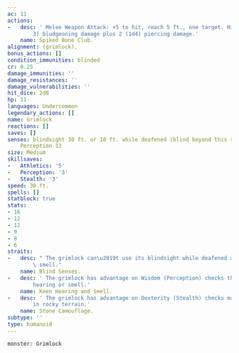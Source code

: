 ```yaml
---
ac: 11
actions:
-   desc: ' Melee Weapon Attack: +5 to hit, reach 5 ft., one target. Hit: 5 (1d4 +
        3) bludgeoning damage plus 2 (1d4) piercing damage.'
    name: Spiked Bone Club.
alignment: (grimlock),
bonus_actions: []
condition_immunities: blinded
cr: 0.25
damage_immunities: ''
damage_resistances: ''
damage_vulnerabilities: ''
hit_dice: 2d8
hp: 11
languages: Undercommon
legendary_actions: []
name: Grimlock
reactions: []
saves: []
senses: blindsight 30 ft. or 10 ft. while deafened (blind beyond this radius), passive
    Perception 13
size: Medium
skillsaves:
-   Athletics: '5'
-   Perception: '3'
-   Stealth: '3'
speed: 30 ft.
spells: []
statblock: true
stats:
- 16
- 12
- 12
- 9
- 8
- 6
straits:
-   desc: " The grimlock can\u2019t use its blindsight while deafened and unable to\
        \ smell."
    name: Blind Senses.
-   desc: ' The grimlock has advantage on Wisdom (Perception) checks that rely on
        hearing or smell.'
    name: Keen Hearing and Smell.
-   desc: ' The grimlock has advantage on Dexterity (Stealth) checks made to hide
        in rocky terrain.'
    name: Stone Camouflage.
subtype: ''
type: humanoid
---
```

```statblock
monster: Grimlock
```